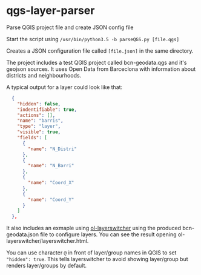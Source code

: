# qgs-layer-parser
Parse QGIS project file and create JSON config file

Start the script using `/usr/bin/python3.5 -b parseQGS.py [file.qgs]`

Creates a JSON configuration file called `[file.json]` in the same directory.

The project includes a test QGIS project called bcn-geodata.qgs and it's geojson sources. It uses Open Data from Barceclona with information about districts and neighbourhoods.

A typical output for a layer could look like that:

```json
  {
    "hidden": false,
    "indentifiable": true,
    "actions": [],
    "name": "barris",
    "type": "layer",
    "visible": true,
    "fields": [
      {
        "name": "N_Distri"
      },
      {
        "name": "N_Barri"
      },
      {
        "name": "Coord_X"
      },
      {
        "name": "Coord_Y"
      }
    ]
  },
```

It also includes an exmaple using [ol-layerswitcher](https://github.com/walkermatt/ol-layerswitcher) using the produced bcn-geodata.json file to configure layers. You can see the result opening ol-layerswitcher/layerswitcher.html.

You can use character `@` in front of layer/group names in QGIS to set `"hidden": true`. This tells layerswitcher to avoid showing layer/group but renders layer/groups by default.
